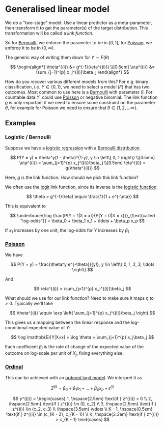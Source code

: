 # Generalised linear model

We do a "two-stage" model. Use a linear predictor as a meta-parameter, then
transform it to get the parameter(s) of the target distribution. This
transformation will be called a *link function*.

So for [Bernoulli](202210081016.md), we enforce the parameter to be in $\left[
0, 1 \right]$, for [Poisson](202210081412.md), we enforce it to be in $(0,
\infty)$.

The generic way of writing them down for $Y \backsim F(\theta)$

$$
\begin{align*}
\theta^{(i)} &= g^{-1}(\eta^{(i)}) \\[0.5em]
\eta^{(i)} &= \sum_{j=1}^{p} x_j^{(i)}\beta_j
\end{align*}
$$

How do you recover various different models from this? For e.g. binary
classification, i.e. $Y \in \left\{ 0, 1 \right\}$, we need to select a model
$(F)$ that has two outcomes. Most common to use here is a
[Bernoulli](202210081016.md) with parameter $\theta$. For countable data $Y$,
could use [Poisson](202210081412.md) or negative binomial. The link function $g$
is only important if we need to ensure some constraint on the parameter
$\theta$, for example for Poisson we need to ensure that $\theta \in \{1,2,\ldots \infty\}$.

## Examples

### Logistic / Bernoulli

Suppose we have a [logistic regression](202210311305.md) with a
[Bernoulli distribution](202210081016.md).

$$
P(Y = y) = \theta^y(1 - \theta)^{1-y}, y \in \left\{ 0, 1 \right\} \\[0.5em]
\eta^{(i)} = \sum_{j=1}^{p} x_j^{(i)}\beta_j \\[0.5em]
\eta^{(i)} = g(\theta^{(i)})
$$

Here, $g$ is the link function. How should we pick this link function?

We often use the [logit](202211040918.md) link function, since its inverse is
the [logistic function](202210141123.md):

$$
\theta = g^{-1}(\eta) \equiv \frac{1}{1 + e^{-\eta}}
$$

This is equivalent to

$$
\underbrace{\log \frac{P(Y = 1|X = x)}{P(Y = 0|X = x)}}_{\text{called "log-odds"}} =
\beta_0 + \beta_1 x_1 + \ldots + \beta_p x_p
$$

If $x_1$ increases by one unit, the log-odds for $Y$ increases by $\beta_1$

### [Poisson](202210081412.md)

We have

$$
P(Y = y) = \frac{\theta^y e^{-\theta}}{y!}, y \in \left\{ 0, 1, 2, 3, \ldots \right\}
$$

And

$$
\eta^{(i)} = \sum_{j=1}^{p} x_j^{(i)}\beta_j
$$

What should we use for our link function? Need to make sure it maps $\eta$ to
$>0$. Typically we'll take

$$
\theta^{(i)} \equiv \exp \left( \sum_{j=1}^{p} x_j^{(i)}\beta_j \right)
$$

This gives us a mapping between the linear response and the log-conditional
expected value of $Y$:

$$
\log \mathbb{E}[Y|X=x] = \log \theta = \sum_{j=1}^{p} x_j\beta_j
$$

Each coefficient $\beta_j$ is the rate of change of the expected value of the
outcome on log-scale per unit of $X_j$, fixing everything else.

### [Ordinal](202211041135.md)

This can be achieved with an [ordered logit model](202211041136.md). We
interpret it as

$$
Z^{(i)} = \beta_0 + \beta_1 x_1 + \ldots + \beta_p x_p + \epsilon^{(i)}
$$


$$
y^{(i)} = \begin{cases}
1, \hspace{2.5em} \text{if } z^{(i)} < 0 \\
2, \hspace{2.5em} \text{if } z^{(i)} \in (0, c_2) \\
3, \hspace{2.5em} \text{if } z^{(i)} \in (c_2, c_3) \\
\hspace{3.5em} \vdots \\
K - 1, \hspace{0.5em} \text{if } z^{(i)} \in (c_{K - 2}, c_{K - 1}) \\
K, \hspace{2.2em} \text{if } z^{(i)} > c_{K - 1}
\end{cases}
$$


